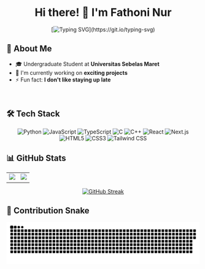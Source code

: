<div align="center">

# Hi there! 👋 I'm Fathoni Nur


[![Typing SVG](https://readme-typing-svg.herokuapp.com?font=Fira+Code&size=30&duration=3000&pause=1000&color=2E9EF7&center=true&vCenter=true&width=600&lines=Welcome+to+my+GitHub+Profile!;I'm+a+passionate+developer;Always+learning+new+technologies;Let's+build+something+amazing!;Open+to+collaborations!)](https://git.io/typing-svg)


</div>


## 🚀 About Me


- 🎓 Undergraduate Student at **Universitas Sebelas Maret**
- 🔭 I'm currently working on **exciting projects**
- ⚡ Fun fact: **I don't like staying up late**

<br clear="right"/>

## 🛠️ Tech Stack

<div align="center">

![Python](https://img.shields.io/badge/Python-3776AB?style=for-the-badge&logo=python&logoColor=white)
![JavaScript](https://img.shields.io/badge/JavaScript-F7DF1E?style=for-the-badge&logo=javascript&logoColor=black)
![TypeScript](https://img.shields.io/badge/TypeScript-007ACC?style=for-the-badge&logo=typescript&logoColor=white)
![C](https://img.shields.io/badge/C-ED8B00?style=for-the-badge&logo=c&logoColor=white)
![C++](https://img.shields.io/badge/C++-00599C?style=for-the-badge&logo=c%2B%2B&logoColor=white)
![React](https://img.shields.io/badge/React-20232A?style=for-the-badge&logo=react&logoColor=61DAFB)
![Next.js](https://img.shields.io/badge/Next.js-35495E?style=for-the-badge&logo=next.js&logoColor=4FC08D)
![HTML5](https://img.shields.io/badge/HTML5-E34F26?style=for-the-badge&logo=html5&logoColor=white)
![CSS3](https://img.shields.io/badge/CSS3-1572B6?style=for-the-badge&logo=css3&logoColor=white)
![Tailwind CSS](https://img.shields.io/badge/Tailwind_CSS-38B2AC?style=for-the-badge&logo=tailwind-css&logoColor=white)


</div>

## 📊 GitHub Stats

<div align="center">

<table>
  <tr>
    <td>
      <img height="180em" src="https://github-readme-stats-sigma-five.vercel.app/api?username=Fathoni1509&show_icons=true&theme=tokyonight&include_all_commits=true&count_private=true&hide_border=true"/>
    </td>
    <td>
      <img height="180em" src="https://github-readme-stats.vercel.app/api/top-langs/?username=Fathoni1509&layout=compact&langs_count=8&theme=tokyonight&hide_border=true"/>
    </td>
  </tr>
</table>

</div>

<div align="center">

[![GitHub Streak](https://github-readme-streak-stats.herokuapp.com/?user=Fathoni1509&theme=tokyonight&hide_border=true)](https://git.io/streak-stats)

</div>

## 🐍 Contribution Snake

<div align="center">

![Contribution Snake](https://raw.githubusercontent.com/Fathoni1509/Fathoni1509/output/github-contribution-grid-snake.svg)

<!-- <picture>
  <source media="(prefers-color-scheme: dark)" srcset="https://raw.githubusercontent.com/Fathoni1509/Fathoni1509/output/github-contribution-grid-snake-dark.svg">
  <source media="(prefers-color-scheme: light)" srcset="https://raw.githubusercontent.com/Fathoni1509/Fathoni1509/output/github-contribution-grid-snake.svg">
  <img alt="github contribution grid snake animation" src="https://raw.githubusercontent.com/Fathoni1509/Fathoni1509/output/github-contribution-grid-snake.svg">
</picture> -->

</div>

<!-- ## 🏆 GitHub Trophies

<div align="center">

[![trophy](https://github-profile-trophy.vercel.app/?username=Fathoni1509&theme=tokyonight&column=7)](https://github.com/ryo-ma/github-profile-trophy)

</div>

## 📈 Activity Graph

<div align="center">

[![Activity Graph](https://github-readme-activity-graph.vercel.app/graph?username=Fathoni1509&theme=tokyo-night)](https://github.com/ashutosh00710/github-readme-activity-graph)

</div> -->